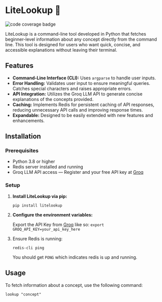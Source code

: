# LiteLookup 🔎

![code coverage badge](https://github.com/Lanrey-waju/lite-lookup/actions/workflows/ci.yml/badge.svg)

LiteLookup is a command-line tool developed in Python that fetches beginner-level information about any concept directly from the command line. This tool is designed for users who want quick, concise, and accessible explanations without leaving their terminal.

## Features

- **Command-Line Interface (CLI):** Uses `argparse` to handle user inputs.
- **Error Handling:** Validates user input to ensure meaningful queries. Catches special characters and raises appropriate errors.
- **API Integration:** Utilizes the Groq LLM API to generate concise explanations of the concepts provided.
- **Caching:** Implements Redis for persistent caching of API responses, reducing unnecessary API calls and improving response times.
- **Expandable:** Designed to be easily extended with new features and enhancements.

## Installation

### Prerequisites

- Python 3.8 or higher
- Redis server installed and running
- Groq LLM API access — Register and your free API key at [Groq](https://console.groq.com/keys)

### Setup

1. **Install LiteLookup via pip:**

   `pip install litelookup`

2. **Configure the environment variables:**

    Export the API Key from [Groq](https://console.groq.com/keys) like so:
    `export GROQ_API_KEY=your_api_key_here`

3. Ensure Redis is running:

    `redis-cli ping`

    You should get `PONG` which indicates redis is up and running.
 
## Usage

To fetch information about a concept, use the following command:

`lookup "concept"`
